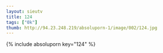 ```yaml
--- 
layout: sieutv
title: 124
tags: ["0k"]
thumb: http://94.23.248.219/absoluporn-1/image/002/124.jpg
---
```

{% include absoluporn key="124" %} 
